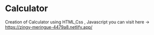 # Calculator
Creation of Calculator using HTML,Css , Javascript
you can visit here -> https://zingy-meringue-4479a8.netlify.app/
